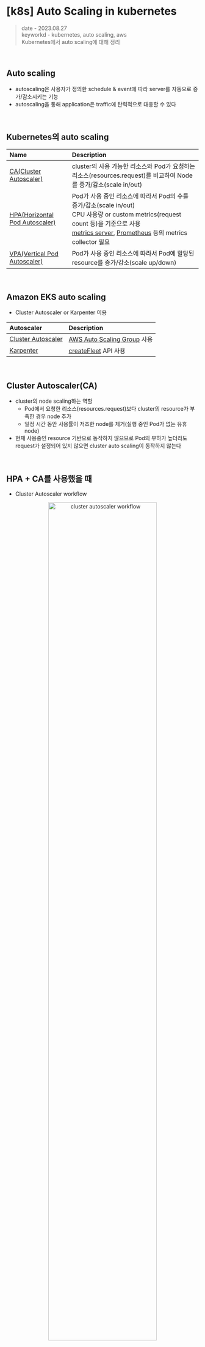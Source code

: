 # [k8s] Auto Scaling in kubernetes
> date - 2023.08.27  
> keyworkd - kubernetes, auto scaling, aws  
> Kubernetes에서 auto scaling에 대해 정리  

<br>

## Auto scaling
* autoscaling은 사용자가 정의한 schedule & event에 따라 server를 자동으로 증가/감소시키는 기능
* autoscaling을 통해 application은 traffic에 탄력적으로 대응할 수 있다


<br>

## Kubernetes의 auto scaling
| Name | Description |
|:--|:--|
| [CA(Cluster Autoscaler)](https://github.com/kubernetes/autoscaler/tree/master/cluster-autoscaler) | cluster의 사용 가능한 리소스와 Pod가 요청하는 리소스(resources.request)를 비교하여 Node를 증가/감소(scale in/out) |
| [HPA(Horizontal Pod Autoscaler)](https://kubernetes.io/docs/tasks/run-application/horizontal-pod-autoscale) | Pod가 사용 중인 리소스에 따라서 Pod의 수를 증가/감소(scale in/out)<br>CPU 사용량 or custom metrics(request count 등)을 기준으로 사용<br>[metrics server](https://github.com/kubernetes-sigs/metrics-server), [Prometheus](https://prometheus.io) 등의 metrics collector 필요 |
| [VPA(Vertical Pod Autoscaler)](https://github.com/kubernetes/autoscaler/tree/master/vertical-pod-autoscaler) | Pod가 사용 중인 리소스에 따라서 Pod에 할당된 resource를 증가/감소(scale up/down) |


<br>

## Amazon EKS auto scaling
* Cluster Autoscaler or Karpenter 이용

| Autoscaler | Description |
|:--|:--|
| [Cluster Autoscaler](https://github.com/kubernetes/autoscaler) | [AWS Auto Scaling Group](https://docs.aws.amazon.com/autoscaling/ec2/userguide/auto-scaling-groups.html) 사용 |
| [Karpenter](https://karpenter.sh) | [createFleet](https://docs.aws.amazon.com/ko_kr/AWSEC2/latest/APIReference/API_CreateFleet.html) API 사용 |


<br>

## Cluster Autoscaler(CA)
* cluster의 node scaling하는 역할
  * Pod에서 요청한 리소스(resources.request)보다 cluster의 resource가 부족한 경우 node 추가
  * 일정 시간 동안 사용률이 저조한 node를 제거(실행 중인 Pod가 없는 유휴 node)
* 현재 사용중인 resource 기반으로 동작하지 않으므로 Pod의 부하가 높더라도 request가 설정되어 있지 않으면 cluster auto scaling이 동작하지 않는다


<br>

## HPA + CA를 사용했을 때
* Cluster Autoscaler workflow
<div align="center">
  <img src="./images/cluster_autoscaler_workflow.png" alt="cluster autoscaler workflow" width="75%" height="75%"/>
</div>

* EKS + CA workflow
<div align="center">
  <img src="./images/autoscaling_with_ca_hpa.png" alt="autoscaling with ca hpa" width="75%" height="75%"/>
  <img src="./images/eks_cluster_autoscaler_workflow.png" alt="eks_cluster_autoscaler_workflow" width="75%" height="75%"/>
</div>

### [Scale out](https://github.com/kubernetes/autoscaler/blob/master/cluster-autoscaler/FAQ.md#how-does-scale-up-work)
1. HPA(Horizontal Pod Autoscaler)에 의한 Pod의 증가가 한계에 다다르면, Pod는 적절한 node를 배정받지 못하고 pending 상태에 빠진다
2. CA(Cluster AutoScaler)는 10초마다(--scan-interval) pending 상태의 Pod가 생겼는지(`FailedScheduling` event 발생) 감시하며, pending 상태의 Pod가 생기면 AWS에서는 ASG(Auto Scaling Group)로 구성한 node group의 desired capacity 값을 수정하여 node를 추가할 수 있도록 설정(`TriggeredScaleUp` event 발생)
3. 이를 인지한 ASG(AWS Auto Scaling Group)가 새로운 node(EC2 instance)를 추가
4. node가 추가되어 여유 공간이 생기면 kube-scheduler가 Pod를 할당

> AWS ASG의 max 이하면 동작

<br>

### [Scale in](https://github.com/kubernetes/autoscaler/blob/master/cluster-autoscaler/FAQ.md#how-does-scale-down-work)
1. scale out이 필요하지 않은 경우 10초마다(--scan-interval) 유휴 node를 확인
2. node의 resource 사용률(cpu, memory request 합계 중 큰 값 사용)이 50%(--scale-down-utilization-threshold)미만일 경우
3. node를 10분(--scale-down-unneeded-time)동안 사용하지 않았을 경우
4. 지난 10분(--scale-down-delay-after-add)동안 scale out이 일어나지 않은 경우
5. 지난 3분(--scale-down-delay-after-failure)동안 scale in이 실패하지 않은 경우
6. 유휴 node(2 ~ 5 조건에 해당)가 있으면 node의 Pod를 evict
7. 최대 10분(--max-graceful-termination-sec) 동안 기다린 후 node를 종료

> AWS ASG의 min 이상이면 동작

<br>

## 문제점
* Upscaling lag
  * CA(Cluster AutoScaler)는 AWS ASG(Auto Scaling Group)를 이용하기 때문에 node 추가에 오랜 시간이 걸린다
  * 미리 확장하면 낭비되고, 늦게 확장하면 안정성에 문제가 생긴다
* Downscaling lag
  * 미래를 예측할 수 없으므로 spike traffic이 종료된 시점을 정확히 알 수 없기 때문에 scale down 전에 기다린다
  * scale down 지연은 안정성은 높아지지만 그동안 낭비된다
* Complexity
  * autoscaler를 복잡하며 tuning하기 어려울 수 있다
  * custom userdata 추가를 위해 Launch template 관리 필요
  * workload에 따라 필요한 instance type이 다르다면 여러 ASG 필요
* [Karpenter](https://karpenter.sh)는 이런 문제를 해결하기 위해 탄생


<br>

## Usage

### IAM
* IAM Policy
```json
// $HOME/ca-policy.json
{
  "Version": "2012-10-17",
  "Statement": [
    {
      "Effect": "Allow",
      "Action": [
        "autoscaling:SetDesiredCapacity",
        "autoscaling:TerminateInstanceInAutoScalingGroup"
      ],
      "Resource": "*",
      "Condition": {
        "StringEquals": {
          "aws:ResourceTag/k8s.io/cluster-autoscaler/enabled": "true",
          "aws:ResourceTag/k8s.io/cluster-autoscaler/<my-cluster>": "owned"
          }
        }
    },
    {
      "Effect": "Allow",
      "Action": [
        "autoscaling:DescribeAutoScalingInstances",
        "autoscaling:DescribeAutoScalingGroups",
        "autoscaling:DescribeScalingActivities",
        "ec2:DescribeLaunchTemplateVersions",
        "autoscaling:DescribeTags",
        "autoscaling:DescribeLaunchConfigurations",
        "ec2:DescribeInstanceTypes"
        ],
      "Resource": "*"
    }
  ]
}
```

```sh
$ aws iam put-role-policy --role-name $ROLE_NAME --policy-name ca-policy --policy-document file://$HOME/ca-policy.json
```

<br>

### Helm install
```sh
$ helm repo add autoscaler https://kubernetes.github.io/autoscaler

$ helm upgrade cluster-autoscaler \
              --install \
              --create-namespace -n cluster-autoscaler \
              autoscaler/cluster-autoscaler \
              --values=values.yaml 
```

* values.yaml
```yaml
autoDiscovery:
  enabled: true
  clusterName: test-cluster
  roles:
    - worker

cloudProvider: aws
awsRegion: ap-northeast-2

extraArgs:
  logtostderr: true
  stderrthreshold: info
  v: 4
  skip-nodes-with-local-storage: false
  expander: least-waste
  balance-similar-node-groups: true
  skip-nodes-with-system-pods: false
  scale-down-utilization-threshold: 0.6

image:
  repository: registry.k8s.io/autoscaling/cluster-autoscaler
  tag: v1.27.2
  pullPolicy: IfNotPresent

podAnnotations:
  cluster-autoscaler.kubernetes.io/safe-to-evict: "false"

podDisruptionBudget:
  minAvailable: 1

additionalLabels:
  k8s-app: cluster-autoscaler

rbac:
  create: true
  pspEnabled: false
  clusterScoped: true
  serviceAccount:
    create: true
```

<br>

### Helmfile
```yaml
repositories:
  - name: autoscaler
    url: https://kubernetes.github.io/autoscaler

environments:
  develop:
    values:
      - env/develop.yaml
  prodution:
    values:
      - env/prodution.yaml

releases:
  - name: cluster-autoscaler
    namespace: kube-system
    chart: autoscaler/cluster-autoscaler
    version: 9.29.2 
    installed: true
    values:
      - values.yaml.gotmpl
```

```sh
## diff
$ helmfile -e develop diff

## install
$ helmfile -e develop apply

## clean up
$ helmfile -e develop destroy
```


<br>

## ASG 인식
* auto-discovery or manual 방식으로 인식

### [auto-discovery configuration](https://github.com/kubernetes/autoscaler/blob/master/cluster-autoscaler/cloudprovider/aws/README.md#auto-discovery-setup)
* tag 기반으로 auto discovery

* cluster autoscaler에 args로 전달된 tag가 모두 지정된 ASG를 찾는다
```
--node-group-auto-discovery=asg:tag=k8s.io/cluster-autoscaler/enabled,k8s.io/cluster-autoscaler/<cluster-name>
```
* key만 전달되면 value는 무시
```yaml
containers:
  - image: registry.k8s.io/autoscaling/cluster-autoscaler:v1.27.2
    command:
    - ./cluster-autoscaler
    - --v=4
    - --stderrthreshold=info
    - --cloud-provider=aws
    - --node-group-auto-discovery=asg:tag=k8s.io/cluster-autoscaler/enabled,k8s.io/cluster-autoscaler/<YOUR CLUSTER NAME>
```

### [manual configuration](https://github.com/kubernetes/autoscaler/blob/master/cluster-autoscaler/cloudprovider/aws/README.md#manual-configuration)
* cluster-autoscaler에 ASG를 추가
```yaml
containers:
  - image: registry.k8s.io/autoscaling/cluster-autoscaler:v1.27.2
    command:
    - ./cluster-autoscaler
    - --v=4
    - --stderrthreshold=info
    - --cloud-provider=aws
    - --nodes=1:10:k8s-worker-asg-1
    - --nodes=1:3:k8s-worker-asg-2
```


<br>

## Options
| Options | Description | Default |
|:--|:--|:--|
| scan-interval	| scaleing을 위해 cluster를 평가하는 주기 | 10초 |
| scale-down-delay-after-add | scale up 후 scale down 평가가 다시 시작되기 전까지 경과 시간 | 10분 |
| scale-down-delay-after-delete | 노드 삭제 후 scale down 평가가 다시 시작되기 전까지 경과 시간 | can-interval |
| scale-down-delay-after-failure | scale down 실패 후 scale down 평가가 다시 시작되기 전까지 경과 시간 | 3분 |
| scale-down-unneeded-time | 불필요한 노드를 scale down하기 전까지 경과 시간 | 10분 |
| scale-down-unready-time | 준비되지 않은 노드를 scale down하기 전까지 경과 시간 | 20분 |
| scale-down-utilization-threshold | 요청된 리소스의 합계를 용량으로 나눈 노드 사용률 수준으로, 이 수준 미만의 노드는 scale down 대상으로 고려할 수 있음 | 0.5 |
| max-graceful-termination-sec | 노드를 scale down하려고 할 때 cluster auto scaler가 Pod 종료를 위해 대기하는 최대 시간 | 600초 |
| balance-similar-node-groups | 비슷한 node group을 검색하고, node group의 노드 수 균형 맞추기 | false |
| expander | scaling에 사용할 node group expander type<br>allow value - most-pods, random, least-waste, priority | random |
| skip-nodes-with-local-storage | true인 경우 cluster auto scaler가 local storage를 사용하는 Pod가 있는 node를 scale down하지 않음(e.g. EmptyDir, HostPath)	| true |
| skip-nodes-with-system-pods | true인 경우 cluster auto scaler가 kube-system Pod가 있는 node를 scale down하지 않음 (DaemonSet, mirror Pod 제외) | true |
| max-empty-bulk-delete | 동시에 삭제할 수 있는 빈 노드의 최대 수 | 10개 |
| new-pod-scale-up-delay | Kubernetes scheduler가 모든 Pod를 예약하기 전에 CA가 작동하지 않도록 하려는 버스트/일괄 처리 규모와 같은 시나리오의 경우, 어느 정도 시간이 지나기 전에 예약되지 않은 Pod를 CA가 무시하도록 지시할 수 있습니다. | 0초 |
| max-total-unready-percentage | cluster에서 준비되지 않은 노드의 최대 비율, 이 비율을 초과하면 CA가 작업을 중단 | 45% |
| max-node-provision-time | node가 provisioning될 때까지 auto scaler가 대기하는 최대 시간입니다 | 15분 |
| ok-total-unready-count | max-total-unready-percentage에 관계없이 준비되지 않은 노드가 허용되는 수 | 노드 3개 |


<br>

## [Node Scale in 예외](https://github.com/kubernetes/autoscaler/blob/master/cluster-autoscaler/FAQ.md#what-types-of-pods-can-prevent-ca-from-removing-a-node)
다음의 경우 node 사용률이 저조해도 evict되지 않는다
* Controller(e.g. Deplyoment, StatefulSet)에 의해 제어되지 않는 경우
* PDB(PodDisruptionBudget)에 의해 제한된 Pod
  * Kafka, Elasticsearch 등 clustering이 필요한 경우 안정성을 위해 설정 필수
* hostPath, emptyDir(emptyDir.medium=memory가 아닌)인 local storage가 있는 Pod
* PDB가 없거나 PDB에 의해 제한된 kube-system pod
* affinity 등의 제약 조건으로 인해 다른 Node로 이동할 수 없는 Pod
* `cluster-autoscaler.kubernetes.io/safe-to-evict=false` annotation이 있는 Pod
  * big data 분석, ML 등의 Pod 같이 제거하는데 비용이 많이 필요한 경우 사용
* `cluster-autoscaler.kubernetes.io/scale-down-disabled=rue`가 있는 Node
```sh
$ kubectl annotate node <node> cluster-autoscaler.kubernetes.io/scale-down-disabled=true
```

<br>

### Scale in tuning
예외 조건에 따라 scale in이 발생하지 않을 경우 비효율적이므로 이를 tuning
* --skip-nodes-with-local-stroage=false
  * local storage 사용하는 경우 scale in 예외를 제외
* --scale-down-utilzation-threshold 증가
  * scale-down-utilization-threshold: 0.5 -> 0.6
  * cpu, memory 중 더 큰 값이 해당 값보다 작으면 scale in 대상이 된다
* PDB(PodDisruptionBudget)이 scale in을 막는 경우 수정
  * PDB로 인해 scale in 예외를 제외
* kube-system Pod도 scale in에 포함시키기
  * kube-system Pod에 PDB 설정
    * PDB가 없는 kube-sytem Pod에 의해 scale in 예외를 제외
  * skip-nodes-with-system-pods=false
    * kube-system Pod를 scale in에 포함



<br>

## 현재 scale이 적절한지 확인
* 리소스 활용률 = node의 total request / resoure capacity
* [kubectl-view-utilization](https://github.com/etopeter/kubectl-view-utilization) 같은 tool을 같이 사용하면 편하다
  * kubectl-view-utilization에서는 %Requests 값을 확인
* Prometheus + kube-state-metrics metrics 활용
  * cpu 활용률 평균 - `sum (kube_pod_container_resource_requests{resource="cpu"}) / sum (kube_node_status_capacity{resource="cpu"} )`
  * memory 활용률 평균 - `sum (kube_pod_container_resource_requests{resource="memory"}) / sum (kube_node_status_capacity{resource="memory"} )`


<br>

## [Multi-AZ](https://github.com/kubernetes/autoscaler/blob/master/cluster-autoscaler/FAQ.md#im-running-cluster-with-nodes-in-multiple-zones-for-ha-purposes-is-that-supported-by-cluster-autoscaler)
* node group마다 AZ별로 ASG를 1개만 사용하고 `--balance-similar-node-groups` 옵션을 사용하면 cluster autoscaler가 균형을 맞춘다
* Pod가 EBS를 사용하는 경우 AZ별로 ASG + Deplyoment를 사용


<br>

## Expander
* 조건을 만족하는 node group이 많은 경우 scaling 전략을 결정
* `--expander`로 지정한 사용자 지정 우선순위에 따라 scaling
  * e.g. spot node group scaling 선호
* 1.23.0 이후부터 multiple expander 사용 가능
  * `.cluster-autoscaler --expander=priority,least-waste`로 설정하면 least-waste가 fallback으로 사용
  * 1번째 expander의 결과가 다음 확장기에 전달되고 최종 결과에서 무작위로 하나를 선택

| Expander | Description |
|:--|:--|
| random | default |
| most-pods | 가장 많은 Pod를 scheduling할 수 있는 node group 선택<br>특정 node에 scheduling하기 위해 nodeSelector 사용시 유용<br>한번에 여러개의 작은 node를 추가할 수 있으므로 auto scaler가 더 크거나 작은 node를 선택하지 않는다 |
| least-waste | scale up 이후 유휴 CPU(동점인 경우 memory)가 가장 적은 node group 선택 |
| price | 비용이 가장 낮게 나오는 node group 선택<br>GCE, GKE, Equinix Metal에서만 동작 |
| priority | 사용자가 지정한 우선순위가 가장 높은 node group 선택 |

<br>

### Priority expander
* `--expander=priority`로 사용
* 양수인 우선순위가 가장 높은 값이 승리
* 각 우선순위 값에 정규식 리스트가 제공되야한다
* 우선순위가 가장 높은 regex과 일치하는 node group이 여러개라면 random 선택
* 일치하는 regex이 없으면 random 선택
* 1번째 node group을 scaling할 수 없는 경우 다음 node group 선택
```yaml
apiVersion: v1
kind: ConfigMap
metadata:
  name: cluster-autoscaler-priority-expander
data:
  priorities: |-
    10: 
      - .*t2-node-group.*
      - .*t3-node-group.*
    50: 
      - .*m5-node-group.*
```


<br>

## ASG MixedInstancesPolicy 사용
<div align="center">
  <img src="./images/spot_node_group.png" alt="spot node group" width="50%" height="50%"/>
</div>

* Launch Template의 MixedInstancesPolicy 사용하는 경우
  * on-demand + spot instance로 node group 구성하는 경우
  * spot instance 사용시 provisioning 확률을 높이기 위해 여러 instance type을 사용하는 경우
* cluster autoscaler의 scheduling이 정상 동작하기 위해 모두 동일한 spec의 instance type 사용
  * vCPU: 4, memory 16GiB라면 t3.xlarge, t4g.xlarge, m5.xlarge, m6g.xlarge, m6i.xlarge, m7i.xlarge, m7g.xlarge 사용
  * [amazon-ec2-instance-selector](https://github.com/aws/amazon-ec2-instance-selector)로 쉽게 찾을 수 있다
* Pod spec example
```yaml
spec:
  affinity:
    nodeAffinity:
      requiredDuringSchedulingIgnoredDuringExecution:
        nodeSelectorTerms:
        - matchExpressions:
          - key: node.kubernetes.io/instance-type
            operator: In
            values:
            - t3.xlarge
            - t4g.xlarge
            - m5.xlarge
            - m6g.xlarge
            - m6i.xlarge
            - m7i.xlarge
            - m7g.xlarge
```


<br>

## Optimizing

### Performance and Scalability
* [Vertically Autoscaling the Cluster Autoscaler](#vertically-autoscaling-the-cluster-autoscaler)
* [Reducing the number of Node Groups](#reducing-the-number-of-node-groups)
* [Reducing the Scan Interval](#reducing-the-scan-interval)
* [Sharding Across Node Groups](#sharding-across-node-groups)

#### Vertically Autoscaling the Cluster Autoscaler
* large scale cluster autoscaler는 memory를 많이 사용하므로 scale up 필요
* [Addon Resizer](https://github.com/kubernetes/autoscaler/tree/master/addon-resizer), [Vertical Pod Autoscaler](https://github.com/kubernetes/autoscaler/tree/master/vertical-pod-autoscaler) 사용을 고려

#### Reducing the number of Node Groups
* team, application별 node group은 cluster autoscaler의 scalability에 영향을 미치는 anti pattern
* 다음의 방법을 고려해 node group을 줄인다
  * pod isolation은 namespace 사용
  * resource 경합을 방지하기 위해 Pod resource request/limit 설정
  * large instance type을 사용할수록 bin packing이 최적화되고 system pod overhead가 감소
  * node taints/selector는 rule이 아닌 예외적으로 pod schedule하는데 사용
  * regional resource는 multi AZ가 있는 single EC2 auto scaling group으로 정의

#### Reducing the Scan Interval
* 작은 scan interval(e.g. 10s)은 pod를 scheduling 할 수 없을 때 cluster autoscaler가 최대한 빨리 응답하도록 보장
* 작은 scan interval로 인해 k8s API, EC2 Auto Scaling Group or EKS managed node group API에 많은 호출이 발생하고 throttling or 사용할 수 없을 수도 있다
* AWS에서 node를 시작하는데 오랜 시간이 걸리므로 scan interval을 증가시킬 수 있다
* e.g. node 시작에 2분이 걸릴 경우 scan interval을 1분으로 변경하면 API call이 6배 감소하고 확장 속도가 38% 느려지는 결과가 발생

#### Sharding Across Node Groups
* cluster autoscaler에 담당 node group을 지정
* 많은 node group을 사용해도 cluster autoscaler를 추가하는 것으로 확장성을 보장할 수 있다
* 성능 향상을 위한 최후의 수단으로만 사용 권장
* shard가 통신하지 않으므
* 여러 cluster autoscaler가 schedule할 수 없는 Pod를 schedule하려고 시도하여 불필요한 확장이 일어나는 부작용이 발생할 수 있다
* example
```yaml
metadata:
  name: cluster-autoscaler
  namespace: cluster-autoscaler-1
...
--nodes=1:10:k8s-worker-asg-1
--nodes=1:10:k8s-worker-asg-2
---
metadata:
  name: cluster-autoscaler
  namespace: cluster-autoscaler-2
...
--nodes=1:10:k8s-worker-asg-3
--nodes=1:10:k8s-worker-asg-4
```
* 각 shard는 고유한 ASG를 담당
* leader election conflicts 방지를 위해 별도의 namespace 사용

<br>

### Cost and Availability
* [Spot Instances](#spot-instances)
* [Prioritizing a node group / ASG](#prioritizing-a-node-group--asg)
* [Overprovisioning](#overprovisioning)
* [Prevent Scale Down Eviction](#prevent-scale-down-eviction)

#### Spot Instances
* on-demand 대비 최대 90% 할인된 Spot instance 사용
* Spot instance는 언제든 중지될 수 있으며 capacity 부족으로 scaling 실패가 발생할 수 있다
  * 다양한 type을 사용해 방지 가능
* spot instance을 사용한 Mixed Instance Policies는 node group을 늘리지 않고도 다양성을 높일 수 있는 좋은 방법
* [ASG MixedInstancesPolicy 사용](#asg-mixedinstancespolicy-사용) 참고
* on-demand와 spot instance를 별도의 node group으로 분리하고 `--expander=least-waste` 사용 추천

#### Prioritizing a node group / ASG
* [priority expander](#priority-expander) 사용

#### Overprovisioning
* node provisioning 시간으로 인한 지연을 단축시키기 위해 [overprovisioning](https://github.com/kubernetes/autoscaler/blob/master/cluster-autoscaler/FAQ.md#how-can-i-configure-overprovisioning-with-cluster-autoscaler) 사용
* overprovisioned capacity의 핵심은 성능(performance)과 비용(cost)간의 균형
  * 평균 scale up 빈도를 결정하고 scale up에 걸리는 시간으로 나눈다
  * 30초마다 new node가 필요하고, node provisioning에 30초 소요되는 경우 -> node 하나만큼 overprovisioning하면 scale up에 걸리는 시간을 30초만큼 줄일 수 있다
  * ASG의 AZ 수와 동일하게 overprovisioning하여 scheduler가 가장 적합한 AZ를 선택할 수 있게 한다

#### Prevent Scale Down Eviction
* big data 분석, ML 등과 같이 제거하는데 비용이 많이 필요한 Pod는 `cluster-autoscaler.kubernetes.io/safe-to-evict=false` annotation으로 보호


<br><br>

> #### Reference
> * [kubernetes/autoscaler - Autoscaling components for Kubernetes](https://github.com/kubernetes/autoscaler)
> * [Kubernetes Cluster Autoscaler - EKS Best Pratices Guides](https://aws.github.io/aws-eks-best-practices/cluster-autoscaling)
> * [Cluster Autoscaler - GitHub](https://github.com/kubernetes/autoscaler/tree/master/cluster-autoscaler)
> * [Horizontal Pod Autoscaling - k8s Docs](https://kubernetes.io/docs/tasks/run-application/horizontal-pod-autoscale)
> * [Vertical Pod Autoscaler - GitHub](https://github.com/kubernetes/autoscaler/tree/master/vertical-pod-autoscaler)
> * [Kubernetes Autoscaling 101: Cluster Autoscaler, Horizontal Pod Autoscaler, and Vertical Pod Autoscaler](https://levelup.gitconnected.com/kubernetes-autoscaling-101-cluster-autoscaler-horizontal-pod-autoscaler-and-vertical-pod-2a441d9ad231)
> * [How does scale-up/down work? - Cluster Autoscaler FAQ](https://github.com/kubernetes/autoscaler/blob/master/cluster-autoscaler/FAQ.md#how-does-scale-up-work)
> * [Priority based expander for cluster-autoscaler](https://github.com/kubernetes/autoscaler/blob/master/cluster-autoscaler/expander/priority/readme.md)
> * [Autoscaling and Cost Optimization on Kubernetes: From 0 to 100](https://kccnceu20.sched.com/event/Zemi)
> * [SIG-Autoscaling Deep Dive](https://youtu.be/odxPyW_rZNQ)
> * [Creating Kubernetes Auto Scaling Groups for Multiple Availability Zones](https://aws.amazon.com/ko/blogs/containers/amazon-eks-cluster-multi-zone-auto-scaling-groups)
